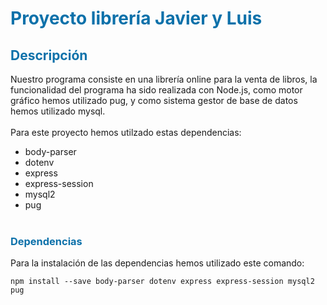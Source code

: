 # <span style="color:#0d71aa"> Proyecto librería Javier y Luis</span>
## <span style="color:#0d71aa">Descripción</span>
Nuestro programa consiste en una librería online para la venta de libros, la funcionalidad del programa 
ha sido realizada con Node.js, como motor gráfico hemos utilizado pug, y como sistema gestor de base de datos hemos utilizado mysql.
<br><br>
Para este proyecto hemos utilzado estas dependencias:
- body-parser
- dotenv
- express
- express-session
- mysql2
- pug
<br><br>


### <span style="color:#0d71aa">Dependencias</span>
Para la instalación de las dependencias hemos utilizado este comando:

``
npm install --save body-parser dotenv express express-session mysql2 pug
``

